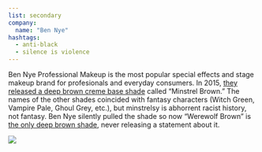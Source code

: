 ```yaml
---
list: secondary
company:
  name: "Ben Nye"
hashtags:
  - anti-black
  - silence is violence
---
```


Ben Nye Professional Makeup is the most popular special effects and stage makeup brand for profesionals and everyday consumers. In 2015, [they released a deep brown creme base shade](http://blackgirllonghair.com/2015/11/ben-nye-cosmetics-creates-minstrel-brown-color-makeup/) called “Minstrel Brown.” The names of the other shades coincided with fantasy characters (Witch Green, Vampire Pale, Ghoul Grey, etc.), but minstrelsy is abhorrent racist history, not fantasy. Ben Nye silently pulled the shade so now “Werewolf Brown” is [the only deep brown shade](https://camerareadycosmetics.com/products/ben-nye-creme-character-base?variant=22325414983), never releasing a statement about it.

![](/bennye.png)
